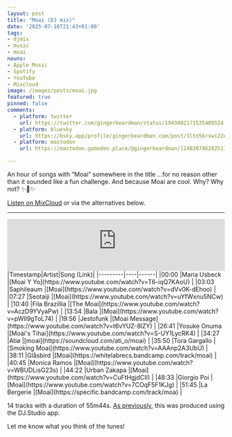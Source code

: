 ```yaml
---
layout: post
title: "Moai (DJ mix)"
date: '2025-07-10T21:43+01:00'
tags:
- djmix
- music
- moai
nouns:
- Apple Music
- Spotify
- YouTube
- Mixcloud
image: /images/posts/moai.jpg
featured: true
pinned: false
comments:
  - platform: twitter
    url: https://twitter.com/gingerbeardman/status/1943402171535409524
  - platform: bluesky
    url: https://bsky.app/profile/gingerbeardman.com/post/3ltn56rxwi22e
  - platform: mastodon
    url: https://mastodon.gamedev.place/@gingerbeardman/114830746282517302

---
```


An hour of songs with “Moai” somewhere in the title ...for no reason other than it sounded like a fun challenge. And because Moai are cool. Why? Why not? ✨🗿✨

[Listen on MixCloud](https://www.mixcloud.com/gingerbeardman/moai/) or via the alternatives below.

----

<iframe width="100%" height="120" src="https://player-widget.mixcloud.com/widget/iframe/?hide_cover=1&feed=%2Fgingerbeardman%2Fmoai%2F" frameborder="0" ></iframe>

<div class="table-wrapper" markdown="block">
|Timestamp|Artist|Song (Link)|
|---------|----|------|
|00:00 |Maria Usbeck |[Moai Y Yo](https://www.youtube.com/watch?v=T6-iqQ7KAoU) |
|03:03 |Saphileaum |[Moai](https://www.youtube.com/watch?v=dVv0K-dEhoo) |
|07:27 |Seotaiji |[Moai](https://www.youtube.com/watch?v=uYfWxnu5NCw) |
|10:40 |Fila Brazillia |[The Moai](https://www.youtube.com/watch?v=AczD9YVyaPw) |
|13:54 |Bala |[Moai](https://www.youtube.com/watch?v=pWIl9gToL74) |
|19:56 |Jestofunk |[Moai Message](https://www.youtube.com/watch?v=t6vYUZ-8lZY) |
|26:41 |Yosuke Onuma |[Moai's Tihai](https://www.youtube.com/watch?v=S-UY1LycRK4) |
|34:27 |Atiø |[moai](https://soundcloud.com/ati_o/moai) |
|35:50 |Tora Gargallo |[Smoking Moai](https://www.youtube.com/watch?v=AAAnp2A3UbU) |
|38:11 |Glåsbird |[Moai](https://whitelabrecs.bandcamp.com/track/moai) |
|40:45 |Monica Ramos |[Moai](https://www.youtube.com/watch?v=WBUDLisG23s) |
|44:22 |Urban Zakapa |[Moai](https://www.youtube.com/watch?v=CuFtHgjdCII) |
|48:33 |Giorgio Poi |[Moai](https://www.youtube.com/watch?v=7COqF5F1KJg) |
|51:45 |La Bergerie |[Moaï](https://specific.bandcamp.com/track/moa) |

</div>

14 tracks with a duration of 55m44s. [As previously](/2025/05/21/if-only-you-could-see-what-ive-seen-with-your-eyes/), this was produced using the DJ.Studio app. 

Let me know what you think of the tunes!
